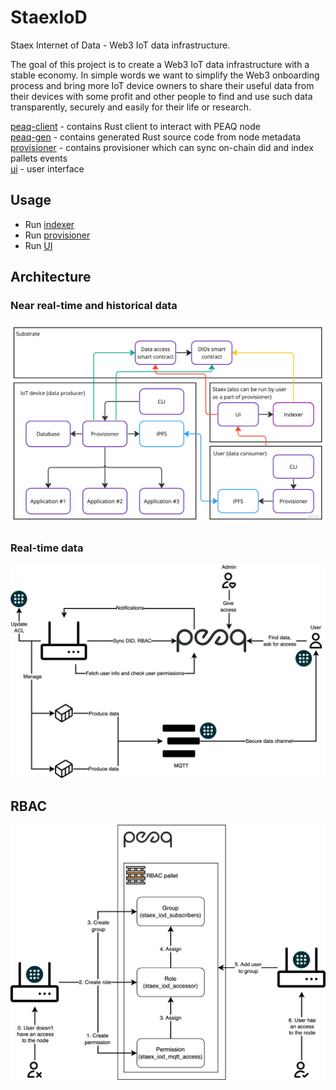 # StaexIoD

Staex Internet of Data - Web3 IoT data infrastructure.

The goal of this project is to create a Web3 IoT data infrastructure with a stable economy. In simple words we want to simplify the Web3 onboarding process and bring more IoT device owners to share their useful data from their devices with some profit and other people to find and use such data transparently, securely and easily for their life or research.

[peaq-client](./peaq-client/) - contains Rust client to interact with PEAQ node \
[peaq-gen](./peaq-client/) - contains generated Rust source code from node metadata \
[provisioner](./provisioner/) - contains provisioner which can sync on-chain did and index pallets events \
[ui](./ui/) - user interface

## Usage

- Run [indexer](./provisioner/README.md)
- Run [provisioner](./provisioner/README.md)
- Run [UI](./ui/README.md)

## Architecture

### Near real-time and historical data

![](<images/staex_iod_historical.png>)

### Real-time data

![](<images/staex_iod_real_time.png>)

## RBAC

![](<images/peaq_rbac.png>)

